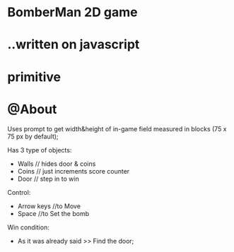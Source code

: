 

# BomberMan 2D game
# ..written on javascript
# primitive


# @About
Uses prompt to get width&height of in-game field measured in blocks (75 x 75 px by default);

Has 3 type of objects:
- Walls // hides door & coins
- Coins // just increments score counter
- Door // step in to win

Control:
- Arrow keys //to Move
- Space //to Set the bomb

Win condition:
- As it was already said >> Find the door;